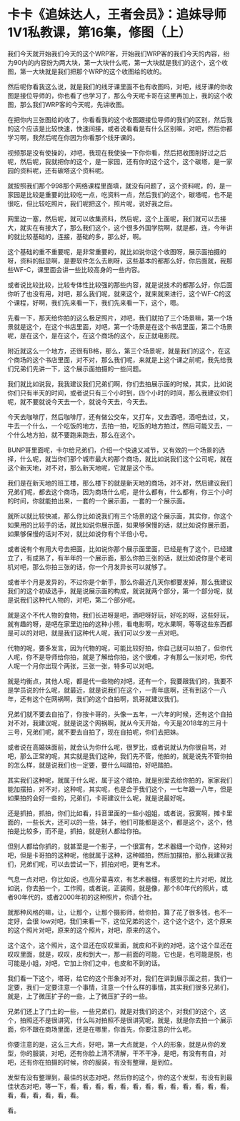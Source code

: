 # 卡卡《追妹达人，王者会员》：追妹导师1V1私教课，第16集，修图（上）

我们今天就开始我们今天的这个WRP客，开始我们WRP客的我们今天的内容，纷为90内的内容纷为两大块，第一大块什么呢，第一大块就是我们的这个，这个收图，第一大块就是我们把那个WRP的这个收图给的收的。

然后呢你看我这么说，就是我们的线牙课里面不也有收图吗，对吧，线牙课的你收图是接位导师的，你也看了也学习了，那么今天呢卡哥在这里再加上，我的这个收图，那么我们WRP客的今天呢，先讲收图。

在把你内三张图给的收了，你看看我的这个收图跟接位导师的我们的区别，然后我的这个应该是比较快速，快速间接，或者说看看是有什么区别嘛，对吧，然后你都学习啊，我然后呢在你因为你看那个线牙课的。

视频那是没有使操的，对吧，我现在我使操一下你你看，然后把收图削好过之后呢，然后呢，我就把你的这个，是一家园，还有你的这个这个，这个碳塔，是一家园的资料呢，还有碳塔这个资料呢。

就按照我们那个998那个网络课程里面填，就没有问题了，这个资料呢，的，是一家园是比较是重要的比较吃一点，吃资料一点，然后我们的这个，碳塔呢，也不是很吃，但比较吃照片，我们呢把这个，照片呢，说好我之后。

网里边一塞，然后呢，就可以收集资料，然后呢，这个上面呢，我们就可以去接大，就实在有接大了，那么我们这个，这个很多外国学院啊，就是都，连，今年讲的就比较基础的，连接，基础的多，那么好，啊。

这个基础的重不重要呢，是非常重要的，就比如说你这个收图呀，展示面拍摄的呀，资料的挺显啊，是要软件怎么去刷呀，这些基本的都那么好，你后面就，我那些WF-C，课里面会讲一些比较高身的一些内容。

或者说比较比较，比较专体性比较强的那些内容，就是说技术的都那么好，你后面你听了也没有用，对吧，那么我们呢，就来这个，就来就来进行，这个WF-C的这个课程，好啊，我们先来看一下，我们先来看一下，这个，嗯。

先看一下，那天给你拍的这么极足照片，对吧，我们就拍了三个场景嘛，第一个场景就是这个，在这个书店里面，对吧，第一个场景是在这个书店里面，第二个场景呢，是在这个，是在这个，在这个商场的这个，反正就电影院。

附近就这么一个地方，还很有B格，那么，第三个场景呢，就是我们的这个，在这个商场的这个书店里面，对不对，那么我们呢，来就是上这个课之前呢，我先给我们兄弟们先讲一下，这个展示面拍摄的一些问题。

我们就比如说我，我我建议我们兄弟们啊，你们去拍展示面的时候，其实，比如说你们只有半天的时间，或者说只有三个小时到，四个小时的时间，那么我建议你们呢，就不要就说今天去一个，就说今天去，今天去。

今天去咖啡厅，然后咖啡厅，还有做公交车，又打车，又去酒吧，酒吧去过，又，牛去一个什么，一个吃饭的地方，去拍一拍，吃饭的地方拍过，然后可能又去，一个什么地方拍，就不要跑来跑去，那么在这个。

BUNP哥里面呢，卡尔给兄弟们，介绍一个快速又减节，又有效的一个场景的选择，什么呢，就当你们那个城市最大的那个商场，就比如说我们这个公司呢，就在这个新天地，对不对，那么新天地呢，它就是这个市。

我们是在新天地的班工楼，那么楼下的就是新天地的商场，对不对，然后建议我们兄弟们呢，都去这个商场，因为商场什么呢，是什么都有，什么都有，你三个小时的时间，你就能拍出来，一套的一个展示面，一套的一个展示面。

就所以就比较快减，那么你比如说我们有三个场景的这个展示面，其实你，你这个如果用的比较手的话，就比如说你展示面，如果够保慢的话，就比如说你展示面，如果够保慢的话对不对，就比如说你有个半倍小号。

或者说有个有用大号去把面，比如说你那个展示面里面，已经是有了这个，已经建立了，有成熟了，有半年的一个展示面，那么你拍三张的话，就比如说你是个老司机对吧，那么你拍三张的话，你一个月发异长可以就够了。

或者半个月是发异的，不过你是个新手，那么你最近几天你都要发掉，那么我建议我们的这个初级选手，就是说展示面的构成，就说就两个部分，第一个部分呢，就是说我们这种代人物的，对吧，第二个部分呢。

就是这个不代人物的食物，我们长进呀是吧，酒吧呀好玩，好吃的呀，这些好玩，就有趣的呀，是吧在家里边拍的这种小熊，看电影啊，吃水果啊，等等这些东西都是可以的对吧，就是我们这种代人呢，我们可以少发一点对吧。

代物的呢，要多发言，因为代物的呢，可能比较好拍，你自己就可以拍了，但你代人呢，你不是导师给你拍，就是了解给你拍，这个很难，才有那么一张对吧，你代人呢一个月你出现个两张，三张一张，特多可以对吧。

就是均衡点，其他人呢，都是代一些物的对吧，还有一个，我要跟我们的，我要不是学员说的什么呢，就最近，就是说我们在这个，一青年底啊，还有到这个一八年，还有这个在网祸啊，我们的这个自拍啊，凯哥就建议我们。

兄弟们就不要去自拍了，你按卡哥的，头像一五年，一六年的时候，还有这个自拍对不对，我建议呢，就是说这个网祸啊，就从今天开始，今天是2018年的三月十三号，兄弟们呢，就不要去自拍了，现在自拍呢，你们去把妹。

或者说在高婚妹面前，就会认为你什么呢，很罗比，或者说就认为你很自骂，对吧，那么正常的呢，其实就是我们这种，我们先不管，他拍的，就是说先不管你拍的怎么样，就是说我们也一定要，要什么叫踏拍，好吧踏拍。

其实我们这种呢，就属于什么呢，属于这个踏拍，就是别爱去给你拍的，家家我们能加摆拍，对不对，这种呢，其实呢，也是合于我们这个，一七年跟一八年，但是如果拍的会好一些的，兄弟们，卡哥建议什么呢，就是说最好呢。

还是抓拍，抓拍，你们比如看，抖音里面的一些小姐姐，或者说，寂寞啊，摊卡里面的，一些长大，还可以的一些，妹子，他们可能都是这个，都是这个，这个，他拍是比较多，而不是，抓拍，就是别人都给你拍。

但别人都给你抓的，就甚至是一个影子，一个很富有，艺术器细一个动作，这种对吧，但是卡哥拍的这种呢，他就属于这种，这种踏拍，然后加摆拍，那么我建议我们，兄弟们呢，可以去尝试一下，抓拍对吧，更有艺术。

气息一点对吧，你比如说，也高分辈喜欢，有艺术器细，有感觉的土片对吧，就比如说，你去拍一个，工作照，或者说，正装照，就是像，那个80年代的照片，或者90年代的，或者2000年初的这种照片，你请个社。

就那种风格的嘛，让，让那个，让那个摄影师，给你拍，算了花了很多钱，也不一定好，会很 low对吧，我们来看一下，这位兄弟的这个，这个这个这个，这个原来的这个照片对吧，原来的这个照片，对吧，原来的这个。

这个这个，这个照片，这个显还在叹叹里面，就皮和不到的对吧，这个这个显还在叹叹里面，就是，叹叹，皮和到大一，那一前面的可能，它也是，也可能是脱，也可能是小姐，对吧，它加上你们之中，也皮和不到的话。

我们看一下这个，塔哥，给它的这个形象对不对，我们在讲到展示面之前，我们一定要，我们一定要注意一个事情，注意一个什么样的事情，其实我们很多兄弟们，就是，上了微压扩子的一些，上了微压扩子的一些。

兄弟们还上了门土的一些，一些兄弟们，就是对我们的这个，对我们的这个，这个，拍照还不是很讲究，什么叫对拍照不是很讲究呢，就是，就是你去拍一个展示面，你不跟在商场里面，还是在哪里，你首先，你要注意的什么呢。

你要注意的是，这么三大点，好吧，第一大点就是，个人的形象，就是从你的发型，你的服装，对吧，还有你脸上清不清解，干不干净，是吧，有没有有自，对吧，还有你在拍摄的时候，你的服装，有没有整理，是到位。

发型有没有整理到，最佳的状态对吧，然后你的这个，你的这个发型，有没有到最佳状态对吧，等一下，看，看，看，看，看，看，看，看，看，看，看，看，看，看，看，看，看，看，看。

看。